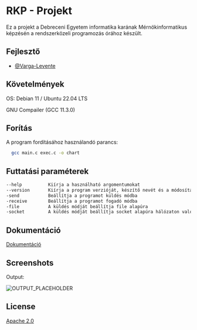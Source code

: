 
# RKP - Projekt

Ez a projekt a Debreceni Egyetem informatika karának Mérnökinformatikus képzésén a rendszerközeli programozás órához készült.




## Fejlesztő

- [@Varga-Levente](https://www.github.com/Varga-Levente)


## Követelmények

OS: Debian 11 / Ubuntu 22.04 LTS

GNU Compailer (GCC 11.3.0)


## Forítás

A program fordításához használandó parancs:

```bash
  gcc main.c exec.c -o chart
```


## Futtatási paraméterek

```bash
--help          Kiírja a használható argomentumokat
--version       Kiírja a program verzióját, készítő nevét és a módosítás utolsó napját
-send           Beállítja a programot küldés módba
-receive        Beállítja a programot fogadó módba
-file           A küldés módját beállítja file alapúra
-socket         A küldés módját beállítja socket alapúra hálózaton való küdésre
```


## Dokumentáció

[Dokumentáció](https://edu.varga-levente.engineer/public_docs/RKP_Varga_Levente_Istvan_EW33EZ.pdf)


## Screenshots

Output:

![OUTPUT_PLACEHOLDER](https://edu.varga-levente.engineer/public_docs/rkp_chart.bmp)


## License

[Apache 2.0](https://www.apache.org/licenses/LICENSE-2.0)

